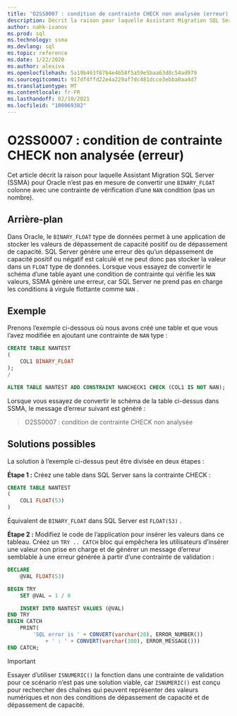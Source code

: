 ```yaml
---
title: 'O2SS0007 : condition de contrainte CHECK non analysée (erreur)'
description: Décrit la raison pour laquelle Assistant Migration SQL Server (SSMA) pour Oracle n’est pas en mesure de convertir une colonne BINARY_FLOAT avec une contrainte de vérification d’une condition NAN (not a Number).
author: nahk-ivanov
ms.prod: sql
ms.technology: ssma
ms.devlang: sql
ms.topic: reference
ms.date: 1/22/2020
ms.author: alexiva
ms.openlocfilehash: 5a19b463f87b4e4b58f5a59e5baa63d8c54ad979
ms.sourcegitcommit: 917df4ffd22e4a229af7dc481dcce3ebba0aa4d7
ms.translationtype: MT
ms.contentlocale: fr-FR
ms.lasthandoff: 02/10/2021
ms.locfileid: "100069382"
---
```

# <a name="o2ss0007-check-constraint-condition-not-parsed-error"></a>O2SS0007 : condition de contrainte CHECK non analysée (erreur)

Cet article décrit la raison pour laquelle Assistant Migration SQL Server (SSMA) pour Oracle n’est pas en mesure de convertir une `BINARY_FLOAT` colonne avec une contrainte de vérification d’une `NAN` condition (pas un nombre).

## <a name="background"></a>Arrière-plan

Dans Oracle, le `BINARY_FLOAT` type de données permet à une application de stocker les valeurs de dépassement de capacité positif ou de dépassement de capacité. SQL Server génère une erreur dès qu’un dépassement de capacité positif ou négatif est calculé et ne peut donc pas stocker la valeur dans un `FLOAT` type de données. Lorsque vous essayez de convertir le schéma d’une table ayant une condition de contrainte qui vérifie les `NAN` valeurs, SSMA génère une erreur, car SQL Server ne prend pas en charge les conditions à virgule flottante comme `NAN` .

## <a name="example"></a>Exemple

Prenons l’exemple ci-dessous où nous avons créé une table et que vous l’avez modifiée en ajoutant une contrainte de `NAN` type :

```sql
CREATE TABLE NANTEST
(
    COL1 BINARY_FLOAT
);
/

ALTER TABLE NANTEST ADD CONSTRAINT NANCHECK1 CHECK (COL1 IS NOT NAN);
```

Lorsque vous essayez de convertir le schéma de la table ci-dessus dans SSMA, le message d’erreur suivant est généré :

> O2SS0007 : condition de contrainte CHECK non analysée

## <a name="possible-remedies"></a>Solutions possibles

La solution à l’exemple ci-dessus peut être divisée en deux étapes :

**Étape 1 :** Créez une table dans SQL Server sans la contrainte CHECK :

```sql
CREATE TABLE NANTEST
(
    COL1 FLOAT(53)
)
```

Équivalent de `BINARY_FLOAT` dans SQL Server est `FLOAT(53)` .

**Étape 2 :** Modifiez le code de l’application pour insérer les valeurs dans ce tableau. Créez un `TRY .. CATCH` bloc qui empêchera les utilisateurs d’insérer une valeur non prise en charge et de générer un message d’erreur semblable à une erreur générée à partir d’une contrainte de validation :

```sql
DECLARE
    @VAL FLOAT(53)

BEGIN TRY
    SET @VAL = 1 / 0

    INSERT INTO NANTEST VALUES (@VAL)
END TRY
BEGIN CATCH
    PRINT(
        'SQL error is ' + CONVERT(varchar(20), ERROR_NUMBER())
            + ' : ' + CONVERT(varchar(100), ERROR_MESSAGE()))
END CATCH;
```

> [!IMPORTANT]
> Essayer d’utiliser `ISNUMERIC()` la fonction dans une contrainte de validation pour ce scénario n’est pas une solution viable, car `ISNUMERIC()` est conçu pour rechercher des chaînes qui peuvent représenter des valeurs numériques et non des conditions de dépassement de capacité et de dépassement de capacité.
